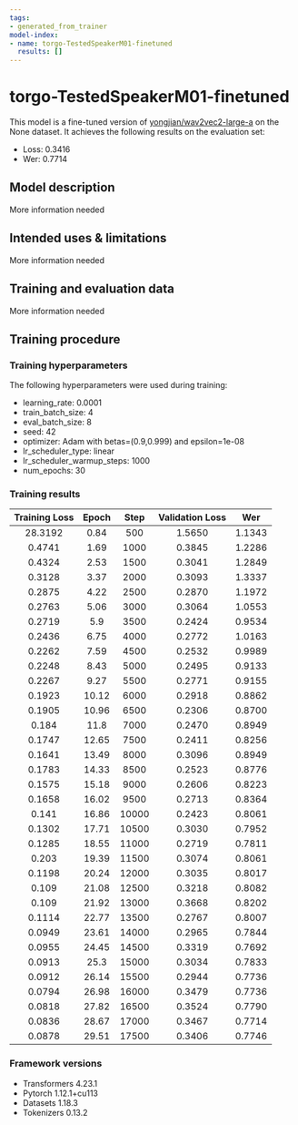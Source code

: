 ```yaml
---
tags:
- generated_from_trainer
model-index:
- name: torgo-TestedSpeakerM01-finetuned
  results: []
---
```


<!-- This model card has been generated automatically according to the information the Trainer had access to. You
should probably proofread and complete it, then remove this comment. -->

# torgo-TestedSpeakerM01-finetuned

This model is a fine-tuned version of [yongjian/wav2vec2-large-a](https://huggingface.co/yongjian/wav2vec2-large-a) on the None dataset.
It achieves the following results on the evaluation set:
- Loss: 0.3416
- Wer: 0.7714

## Model description

More information needed

## Intended uses & limitations

More information needed

## Training and evaluation data

More information needed

## Training procedure

### Training hyperparameters

The following hyperparameters were used during training:
- learning_rate: 0.0001
- train_batch_size: 4
- eval_batch_size: 8
- seed: 42
- optimizer: Adam with betas=(0.9,0.999) and epsilon=1e-08
- lr_scheduler_type: linear
- lr_scheduler_warmup_steps: 1000
- num_epochs: 30

### Training results

| Training Loss | Epoch | Step  | Validation Loss | Wer    |
|:-------------:|:-----:|:-----:|:---------------:|:------:|
| 28.3192       | 0.84  | 500   | 1.5650          | 1.1343 |
| 0.4741        | 1.69  | 1000  | 0.3845          | 1.2286 |
| 0.4324        | 2.53  | 1500  | 0.3041          | 1.2849 |
| 0.3128        | 3.37  | 2000  | 0.3093          | 1.3337 |
| 0.2875        | 4.22  | 2500  | 0.2870          | 1.1972 |
| 0.2763        | 5.06  | 3000  | 0.3064          | 1.0553 |
| 0.2719        | 5.9   | 3500  | 0.2424          | 0.9534 |
| 0.2436        | 6.75  | 4000  | 0.2772          | 1.0163 |
| 0.2262        | 7.59  | 4500  | 0.2532          | 0.9989 |
| 0.2248        | 8.43  | 5000  | 0.2495          | 0.9133 |
| 0.2267        | 9.27  | 5500  | 0.2771          | 0.9155 |
| 0.1923        | 10.12 | 6000  | 0.2918          | 0.8862 |
| 0.1905        | 10.96 | 6500  | 0.2306          | 0.8700 |
| 0.184         | 11.8  | 7000  | 0.2470          | 0.8949 |
| 0.1747        | 12.65 | 7500  | 0.2411          | 0.8256 |
| 0.1641        | 13.49 | 8000  | 0.3096          | 0.8949 |
| 0.1783        | 14.33 | 8500  | 0.2523          | 0.8776 |
| 0.1575        | 15.18 | 9000  | 0.2606          | 0.8223 |
| 0.1658        | 16.02 | 9500  | 0.2713          | 0.8364 |
| 0.141         | 16.86 | 10000 | 0.2423          | 0.8061 |
| 0.1302        | 17.71 | 10500 | 0.3030          | 0.7952 |
| 0.1285        | 18.55 | 11000 | 0.2719          | 0.7811 |
| 0.203         | 19.39 | 11500 | 0.3074          | 0.8061 |
| 0.1198        | 20.24 | 12000 | 0.3035          | 0.8017 |
| 0.109         | 21.08 | 12500 | 0.3218          | 0.8082 |
| 0.109         | 21.92 | 13000 | 0.3668          | 0.8202 |
| 0.1114        | 22.77 | 13500 | 0.2767          | 0.8007 |
| 0.0949        | 23.61 | 14000 | 0.2965          | 0.7844 |
| 0.0955        | 24.45 | 14500 | 0.3319          | 0.7692 |
| 0.0913        | 25.3  | 15000 | 0.3034          | 0.7833 |
| 0.0912        | 26.14 | 15500 | 0.2944          | 0.7736 |
| 0.0794        | 26.98 | 16000 | 0.3479          | 0.7736 |
| 0.0818        | 27.82 | 16500 | 0.3524          | 0.7790 |
| 0.0836        | 28.67 | 17000 | 0.3467          | 0.7714 |
| 0.0878        | 29.51 | 17500 | 0.3406          | 0.7746 |


### Framework versions

- Transformers 4.23.1
- Pytorch 1.12.1+cu113
- Datasets 1.18.3
- Tokenizers 0.13.2
